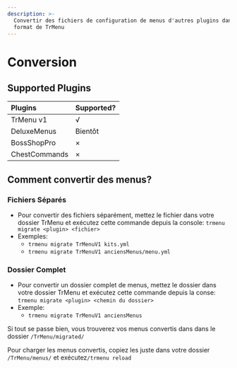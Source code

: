 ```yaml
---
description: >-
  Convertir des fichiers de configuration de menus d'autres plugins dans le
  format de TrMenu
---
```


# Conversion

## Supported Plugins

| Plugins | Supported? |
| :--- | :--- |
| TrMenu v1 | √ |
| DeluxeMenus | Bientôt |
| BossShopPro | × |
| ChestCommands | × |

## Comment convertir des menus?

### Fichiers Séparés

* Pour convertir des fichiers séparément, mettez le fichier dans votre dossier TrMenu et exécutez cette commande depuis la console: `trmenu migrate <plugin> <fichier>` 
* Exemples:
  * `trmenu migrate TrMenuV1 kits.yml`
  * `trmenu migrate TrMenuV1 anciensMenus/menu.yml`

### Dossier Complet

* Pour convertir un dossier complet de menus, mettez le dossier dans votre dossier TrMenu et exécutez cette commande depuis la conse: `trmenu migrate <plugin> <chemin du dossier>`
* Exemple:
  * `trmenu migrate TrMenuV1 anciensMenus`

Si tout se passe bien, vous trouverez vos menus convertis dans dans le dossier `/TrMenu/migrated/`

Pour charger les menus convertis, copiez les juste dans votre dossier `/TrMenu/menus/` et exécutez`/trmenu reload`

